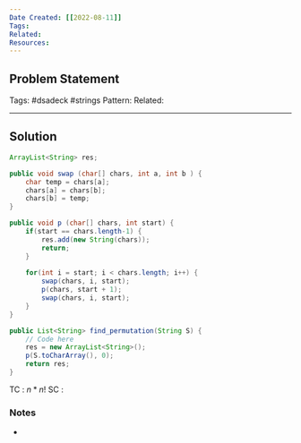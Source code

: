 ```yaml
---
Date Created: [[2022-08-11]]
Tags: 
Related: 
Resources: 
---
```


## Problem Statement


Tags:  #dsadeck  #strings 
Pattern: 
Related: 

---

## Solution
``` java
ArrayList<String> res;

public void swap (char[] chars, int a, int b ) {
	char temp = chars[a];
	chars[a] = chars[b];
	chars[b] = temp;
}

public void p (char[] chars, int start) {
	if(start == chars.length-1) {
		res.add(new String(chars));
		return;
	}
		
	for(int i = start; i < chars.length; i++) {
		swap(chars, i, start);
		p(chars, start + 1);
		swap(chars, i, start);
	}
}

public List<String> find_permutation(String S) {
	// Code here
	res = new ArrayList<String>();
	p(S.toCharArray(), 0);
	return res;
}
```
TC : $n * n!$
SC : 

### Notes
- 



